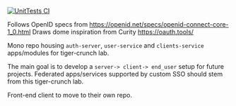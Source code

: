 [![UnitTests CI](https://github.com/Smembe812/tiger-crunch/actions/workflows/UnitTests.yml/badge.svg)](https://github.com/Smembe812/tiger-crunch/actions/workflows/UnitTests.yml)

Follows OpenID specs from <https://openid.net/specs/openid-connect-core-1_0.html>
Draws dome inspiration from Curity <https://oauth.tools/>

Mono repo housing `auth-server`, `user-service` and `clients-service` apps/modules for tiger-crunch lab.

The main goal is to develop a `server-> client-> end_user` setup for future projects. Federated apps/services supported by custom SSO should stem from this tiger-crunch lab.

Front-end client to move to their own repo.

